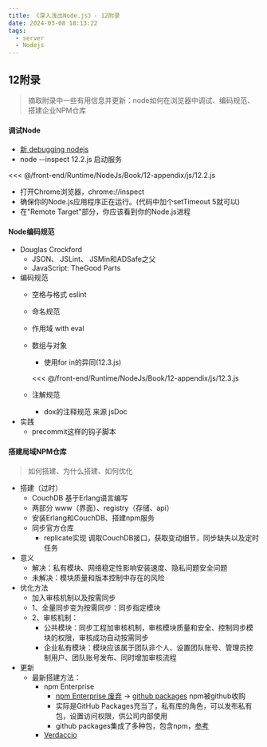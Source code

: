 ```yaml
---
title: 《深入浅出Node.js》- 12附录
date: 2024-03-08 18:13:22
tags:
  - server
  - Nodejs
---
```

## 12附录
>摘取附录中一些有用信息并更新：node如何在浏览器中调试、编码规范、搭建企业NPM仓库
#### 调试Node
- [新 debugging nodejs](https://nodejs.org/en/learn/getting-started/debugging)
- node --inspect 12.2.js 启动服务

<<< @/front-end/Runtime/NodeJs/Book/12-appendix/js/12.2.js

- 打开Chrome浏览器，chrome://inspect
- 确保你的Node.js应用程序正在运行。(代码中加个setTimeout 5就可以)
- 在"Remote Target"部分，你应该看到你的Node.js进程

#### Node编码规范
- Douglas Crockford
  - JSON、 JSLint、 JSMin和ADSafe之父
  - JavaScript: TheGood Parts
- 编码规范
  - 空格与格式 eslint
  - 命名规范
  - 作用域 with eval
  - 数组与对象
    - 使用for in的异同(12.3.js)

    <<< @/front-end/Runtime/NodeJs/Book/12-appendix/js/12.3.js

  - 注解规范 
    - dox的注释规范 来源 jsDoc
- 实践
  - precommit这样的钩子脚本

#### 搭建局域NPM仓库
> 如何搭建、为什么搭建、如何优化
- 搭建（过时）
  - CouchDB 基于Erlang语言编写
  - 两部分 www（界面）、registry（存储、api） 
  - 安装Erlang和CouchDB、搭建npm服务
  - 同步官方仓库
    - replicate实现 调取CouchDB接口，获取变动细节，同步缺失以及定时任务
- 意义
  - 解决：私有模块、网络稳定性影响安装速度、隐私问题安全问题
  - 未解决：模块质量和版本控制中存在的风险
- 优化方法
  - 加入审核机制以及按需同步
  - 1、全量同步变为按需同步：同步指定模块
  - 2、审核机制：
    - 公共模块：同步工程加审核机制，审核模块质量和安全、控制同步模块的权限，审核成功自动按需同步
    - 企业私有模块：模块应该属于团队非个人、设置团队账号、管理员控制用户、团队账号发布、同时增加审核流程
- 更新
  - 最新搭建方法：
    - npm Enterprise
      - [npm Enterprise 废弃](https://docs.npmjs.com/enterprise)  -> [github packages](https://docs.github.com/en/packages/learn-github-packages/publishing-a-package) npm被github收购
      - 实际是GitHub Packages充当了，私有库的角色，可以发布私有包，设置访问权限，供公司内部使用
      - github packages集成了多种包，包含npm，[参考](https://docs.github.com/zh/packages/working-with-a-github-packages-registry/working-with-the-npm-registry)
    - [Verdaccio](https://verdaccio.org/docs/what-is-verdaccio)
